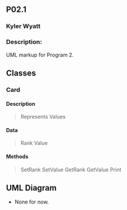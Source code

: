 ## P02.1
### Kyler Wyatt
### Description:

UML markup for Program 2.

## Classes

### Card
#### Description
> Represents Values
#### Data
> Rank
> Value
#### Methods
> SetRank
> SetValue
> GetRank
> GetValue
> Print


## UML Diagram

- None for now.
